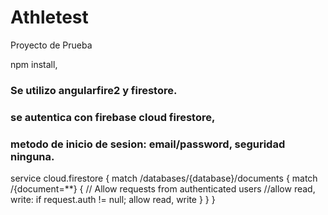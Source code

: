 # Athletest
Proyecto de Prueba

npm install,
### Se utilizo angularfire2 y firestore.
### se autentica con firebase cloud firestore,
### metodo de inicio de sesion: email/password, seguridad ninguna.
service cloud.firestore {
  match /databases/{database}/documents {
    match /{document=**} {
      // Allow requests from authenticated users
      //allow read, write: if request.auth != null;
      allow read, write
    }
  }
}

